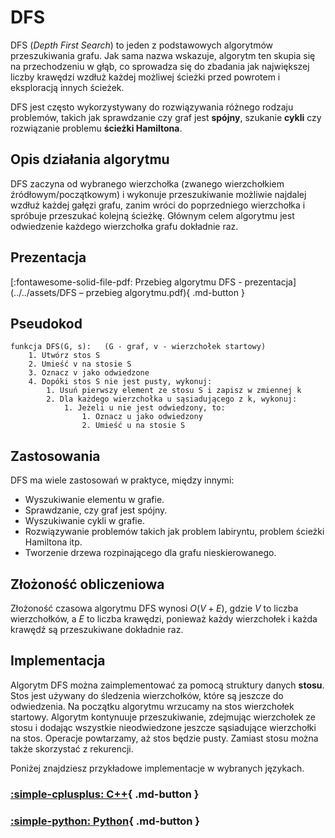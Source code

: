 # DFS

DFS (*Depth First Search*) to jeden z podstawowych algorytmów przeszukiwania grafu. Jak sama nazwa wskazuje, algorytm ten skupia się na przechodzeniu w głąb, co sprowadza się do zbadania jak największej liczby krawędzi wzdłuż każdej możliwej ścieżki przed powrotem i eksploracją innych ścieżek.

DFS jest często wykorzystywany do rozwiązywania różnego rodzaju problemów, takich jak sprawdzanie czy graf jest **spójny**, szukanie **cykli** czy rozwiązanie problemu **ścieżki Hamiltona**.

## Opis działania algorytmu

DFS zaczyna od wybranego wierzchołka (zwanego wierzchołkiem źródłowym/początkowym) i wykonuje przeszukiwanie możliwie najdalej wzdłuż każdej gałęzi grafu, zanim wróci do poprzedniego wierzchołka i spróbuje przeszukać kolejną ścieżkę. Głównym celem algorytmu jest odwiedzenie każdego wierzchołka grafu dokładnie raz.

## Prezentacja

[:fontawesome-solid-file-pdf: Przebieg algorytmu DFS - prezentacja](../../assets/DFS – przebieg algorytmu.pdf){ .md-button }

## Pseudokod

```
funkcja DFS(G, s):   (G - graf, v - wierzchołek startowy)
    1. Utwórz stos S
    2. Umieść v na stosie S
    3. Oznacz v jako odwiedzone
    4. Dopóki stos S nie jest pusty, wykonuj:
        1. Usuń pierwszy element ze stosu S i zapisz w zmiennej k
        2. Dla każdego wierzchołka u sąsiadującego z k, wykonuj:
            1. Jeżeli u nie jest odwiedzony, to:
                1. Oznacz u jako odwiedzony
                2. Umieść u na stosie S
```

## Zastosowania

DFS ma wiele zastosowań w praktyce, między innymi:

- Wyszukiwanie elementu w grafie.
- Sprawdzanie, czy graf jest spójny.
- Wyszukiwanie cykli w grafie.
- Rozwiązywanie problemów takich jak problem labiryntu, problem ścieżki Hamiltona itp.
- Tworzenie drzewa rozpinającego dla grafu nieskierowanego.

## Złożoność obliczeniowa

Złożoność czasowa algorytmu DFS wynosi $O(V + E)$, gdzie $V$ to liczba wierzchołków, a $E$ to liczba krawędzi, ponieważ każdy wierzchołek i każda krawędź są przeszukiwane dokładnie raz.

## Implementacja

Algorytm DFS można zaimplementować za pomocą struktury danych **stosu**. Stos jest używany do śledzenia wierzchołków, które są jeszcze do odwiedzenia. Na początku algorytmu wrzucamy na stos wierzchołek startowy. Algorytm kontynuuje przeszukiwanie, zdejmując wierzchołek ze stosu i dodając wszystkie nieodwiedzone jeszcze sąsiadujące wierzchołki na stos. Operacje powtarzamy, aż stos będzie pusty. Zamiast stosu można także skorzystać z rekurencji.

Poniżej znajdziesz przykładowe implementacje w wybranych językach.

### [:simple-cplusplus: C++](../../programming/c++/algorithms/graphs/dfs.md){ .md-button }

### [:simple-python: Python](../../programming/python/algorithms/graphs/dfs.md){ .md-button }
